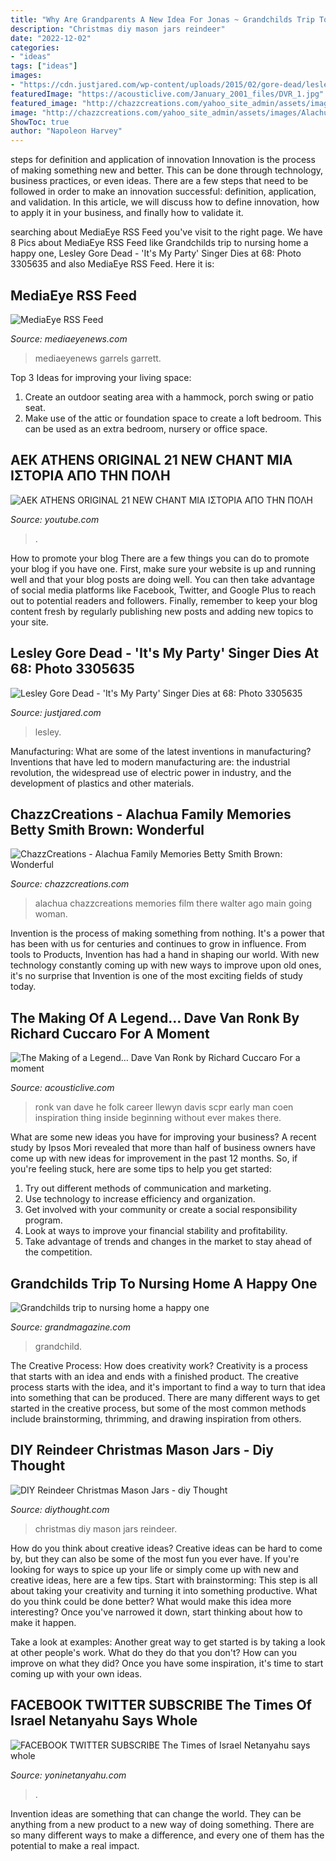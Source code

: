 ```yaml
---
title: "Why Are Grandparents A New Idea For Jonas ~ Grandchilds Trip To Nursing Home A Happy One"
description: "Christmas diy mason jars reindeer"
date: "2022-12-02"
categories:
- "ideas"
tags: ["ideas"]
images:
- "https://cdn.justjared.com/wp-content/uploads/2015/02/gore-dead/lesley-gore-dead-at-68-11.jpg"
featuredImage: "https://acousticlive.com/January_2001_files/DVR_1.jpg"
featured_image: "http://chazzcreations.com/yahoo_site_admin/assets/images/Alachua_MainStreetMovieHouse_1980.273111203_std.JPG"
image: "http://chazzcreations.com/yahoo_site_admin/assets/images/Alachua_MainStreetMovieHouse_1980.273111203_std.JPG"
ShowToc: true
author: "Napoleon Harvey"
---
```



steps for definition and application of innovation
Innovation is the process of making something new and better. This can be done through technology, business practices, or even ideas. There are a few steps that need to be followed in order to make an innovation successful: definition, application, and validation. In this article, we will discuss how to define innovation, how to apply it in your business, and finally how to validate it.

	

		
searching about MediaEye RSS Feed you've visit to the right page. We have 8 Pics about MediaEye RSS Feed like Grandchilds trip to nursing home a happy one, Lesley Gore Dead - &#039;It&#039;s My Party&#039; Singer Dies at 68: Photo 3305635 and also MediaEye RSS Feed. Here it is:
		
    
## MediaEye RSS Feed

<img loading=lazy src="https://mediaeyenews.com/assets/admin/plugins/ckeditor/plugins/imageuploader/uploads/811069bc4.png" onerror="this.onerror=null;this.src='https://tse1.mm.bing.net/th?id=OIP.INbtMOUDTOZneJsPw23LJAAAAA&amp;pid=15.1';" alt="MediaEye RSS Feed">

_Source: mediaeyenews.com_

>mediaeyenews garrels garrett. 

	

Top 3 Ideas for improving your living space:
1. Create an outdoor seating area with a hammock, porch swing or patio seat.
2. Make use of the attic or foundation space to create a loft bedroom. This can be used as an extra bedroom, nursery or office space.

    
## AEK ATHENS ORIGINAL 21 NEW CHANT ΜΙΑ ΙΣΤΟΡΙΑ ΑΠΟ ΤΗΝ ΠΟΛΗ

<img loading=lazy src="http://i1.ytimg.com/vi/OSEqkhh45KA/maxresdefault.jpg" onerror="this.onerror=null;this.src='https://tse4.mm.bing.net/th?id=OIP.oguYhNPz485qe8nboRTRngHaEK&amp;pid=15.1';" alt="AEK ATHENS ORIGINAL 21 NEW CHANT ΜΙΑ ΙΣΤΟΡΙΑ ΑΠΟ ΤΗΝ ΠΟΛΗ">

_Source: youtube.com_

>. 

	

How to promote your blog
There are a few things you can do to promote your blog if you have one. First, make sure your website is up and running well and that your blog posts are doing well. You can then take advantage of social media platforms like Facebook, Twitter, and Google Plus to reach out to potential readers and followers. Finally, remember to keep your blog content fresh by regularly publishing new posts and adding new topics to your site.

    
## Lesley Gore Dead - &#039;It&#039;s My Party&#039; Singer Dies At 68: Photo 3305635

<img loading=lazy src="https://cdn.justjared.com/wp-content/uploads/2015/02/gore-dead/lesley-gore-dead-at-68-11.jpg" onerror="this.onerror=null;this.src='https://tse4.mm.bing.net/th?id=OIP.Vwrhz9GODFVmCBT1oWYPKAHaLX&amp;pid=15.1';" alt="Lesley Gore Dead - &#039;It&#039;s My Party&#039; Singer Dies at 68: Photo 3305635">

_Source: justjared.com_

>lesley. 

	

Manufacturing: What are some of the latest inventions in manufacturing?
Inventions that have led to modern manufacturing are: the industrial revolution, the widespread use of electric power in industry, and the development of plastics and other materials.

    
## ChazzCreations - Alachua Family Memories Betty Smith Brown: Wonderful

<img loading=lazy src="http://chazzcreations.com/yahoo_site_admin/assets/images/Alachua_MainStreetMovieHouse_1980.273111203_std.JPG" onerror="this.onerror=null;this.src='https://tse2.mm.bing.net/th?id=OIP.Q_XKPlbDqVwTVLVjh-nNzgHaIj&amp;pid=15.1';" alt="ChazzCreations - Alachua Family Memories Betty Smith Brown: Wonderful">

_Source: chazzcreations.com_

>alachua chazzcreations memories film there walter ago main going woman. 

	

Invention is the process of making something from nothing. It's a power that has been with us for centuries and continues to grow in influence. From tools to Products, Invention has had a hand in shaping our world. With new technology constantly coming up with new ways to improve upon old ones, it's no surprise that Invention is one of the most exciting fields of study today.

    
## The Making Of A Legend… Dave Van Ronk By Richard Cuccaro For A Moment

<img loading=lazy src="https://acousticlive.com/January_2001_files/DVR_1.jpg" onerror="this.onerror=null;this.src='https://tse4.mm.bing.net/th?id=OIP.7Hs6OpVN5OnZmSHswl-sYQHaEu&amp;pid=15.1';" alt="The Making of a Legend… Dave Van Ronk by Richard Cuccaro For a moment">

_Source: acousticlive.com_

>ronk van dave he folk career llewyn davis scpr early man coen inspiration thing inside beginning without ever makes there. 

	

What are some new ideas you have for improving your business?
A recent study by Ipsos Mori revealed that more than half of business owners have come up with new ideas for improvement in the past 12 months. So, if you're feeling stuck, here are some tips to help you get started: 
1. Try out different methods of communication and marketing.
2. Use technology to increase efficiency and organization.
3. Get involved with your community or create a social responsibility program.
4. Look at ways to improve your financial stability and profitability.
5. Take advantage of trends and changes in the market to stay ahead of the competition.

    
## Grandchilds Trip To Nursing Home A Happy One

<img loading=lazy src="https://www.grandmagazine.com/wp-content/uploads/2013/03/iStock_000017476515Large.jpg" onerror="this.onerror=null;this.src='https://tse2.mm.bing.net/th?id=OIP.DLtYDKr6WKvf5_BrMfuDZQHaLG&amp;pid=15.1';" alt="Grandchilds trip to nursing home a happy one">

_Source: grandmagazine.com_

>grandchild. 

	

The Creative Process: How does creativity work?
Creativity is a process that starts with an idea and ends with a finished product. The creative process starts with the idea, and it's important to find a way to turn that idea into something that can be produced. There are many different ways to get started in the creative process, but some of the most common methods include brainstorming, thrimming, and drawing inspiration from others.

    
## DIY Reindeer Christmas Mason Jars - Diy Thought

<img loading=lazy src="https://www.diythought.com/wp-content/uploads/2019/12/DIY-Reindeer-Christmas-Mason-Jars-683x1024.jpg" onerror="this.onerror=null;this.src='https://tse2.mm.bing.net/th?id=OIP.qyy77BPkG2O9X0tdKISfTQHaLG&amp;pid=15.1';" alt="DIY Reindeer Christmas Mason Jars - diy Thought">

_Source: diythought.com_

>christmas diy mason jars reindeer. 

	

How do you think about creative ideas?
Creative ideas can be hard to come by, but they can also be some of the most fun you ever have. If you're looking for ways to spice up your life or simply come up with new and creative ideas, here are a few tips. 
Start with brainstorming: This step is all about taking your creativity and turning it into something productive. What do you think could be done better? What would make this idea more interesting? Once you've narrowed it down, start thinking about how to make it happen. 

Take a look at examples: Another great way to get started is by taking a look at other people's work. What do they do that you don't? How can you improve on what they did? Once you have some inspiration, it's time to start coming up with your own ideas.

    
## FACEBOOK TWITTER SUBSCRIBE The Times Of Israel Netanyahu Says Whole

<img loading=lazy src="http://yoninetanyahu.com/wp-content/uploads/2021/07/MISSION-VISION-STORY-AND-COMMUNICATION10.jpg" onerror="this.onerror=null;this.src='https://tse2.mm.bing.net/th?id=OIP.zyt220fk6WCgpmLxymCi4AHaEK&amp;pid=15.1';" alt="FACEBOOK TWITTER SUBSCRIBE The Times of Israel Netanyahu says whole">

_Source: yoninetanyahu.com_

>. 

	

Invention ideas are something that can change the world. They can be anything from a new product to a new way of doing something. There are so many different ways to make a difference, and every one of them has the potential to make a real impact.

